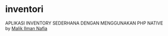 # inventori

APLIKASI INVENTORY SEDERHANA
DENGAN MENGGUNAKAN PHP NATIVE
by <a href="https://www.facebook.com/Caca.Arini43">Malik Ilman Nafia </a>

